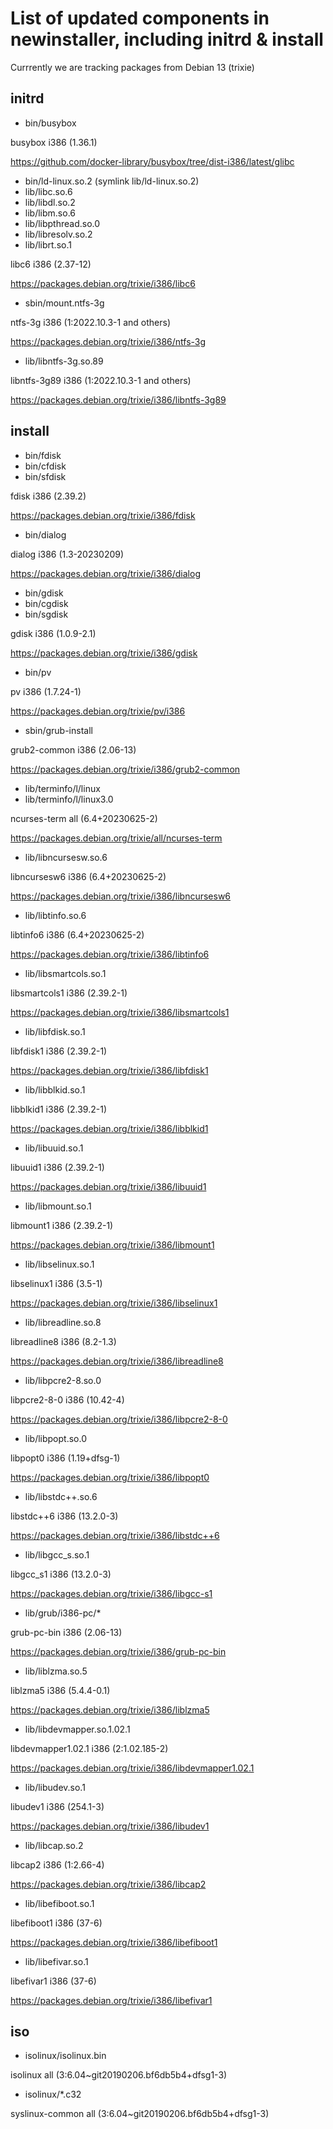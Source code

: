 # List of updated components in newinstaller, including initrd & install

Currrently we are tracking packages from Debian 13 (trixie)

## initrd

- bin/busybox

busybox i386 (1.36.1)

https://github.com/docker-library/busybox/tree/dist-i386/latest/glibc

- bin/ld-linux.so.2 (symlink lib/ld-linux.so.2)
- lib/libc.so.6
- lib/libdl.so.2
- lib/libm.so.6
- lib/libpthread.so.0
- lib/libresolv.so.2
- lib/librt.so.1

libc6 i386 (2.37-12)

https://packages.debian.org/trixie/i386/libc6

- sbin/mount.ntfs-3g

ntfs-3g i386 (1:2022.10.3-1 and others)

https://packages.debian.org/trixie/i386/ntfs-3g

- lib/libntfs-3g.so.89

libntfs-3g89 i386 (1:2022.10.3-1 and others)

https://packages.debian.org/trixie/i386/libntfs-3g89

## install

- bin/fdisk
- bin/cfdisk
- bin/sfdisk

fdisk i386 (2.39.2)

https://packages.debian.org/trixie/i386/fdisk

- bin/dialog

dialog i386 (1.3-20230209)

https://packages.debian.org/trixie/i386/dialog

- bin/gdisk
- bin/cgdisk
- bin/sgdisk

gdisk i386 (1.0.9-2.1)

https://packages.debian.org/trixie/i386/gdisk

- bin/pv

pv i386 (1.7.24-1)

https://packages.debian.org/trixie/pv/i386

- sbin/grub-install

grub2-common i386 (2.06-13)

https://packages.debian.org/trixie/i386/grub2-common

- lib/terminfo/l/linux
- lib/terminfo/l/linux3.0

ncurses-term all (6.4+20230625-2)

https://packages.debian.org/trixie/all/ncurses-term

- lib/libncursesw.so.6

libncursesw6 i386 (6.4+20230625-2)

https://packages.debian.org/trixie/i386/libncursesw6

- lib/libtinfo.so.6

libtinfo6 i386 (6.4+20230625-2)

https://packages.debian.org/trixie/i386/libtinfo6

- lib/libsmartcols.so.1

libsmartcols1 i386 (2.39.2-1)

https://packages.debian.org/trixie/i386/libsmartcols1

- lib/libfdisk.so.1

libfdisk1 i386 (2.39.2-1)

https://packages.debian.org/trixie/i386/libfdisk1

- lib/libblkid.so.1

libblkid1 i386 (2.39.2-1)

https://packages.debian.org/trixie/i386/libblkid1

- lib/libuuid.so.1

libuuid1 i386 (2.39.2-1)

https://packages.debian.org/trixie/i386/libuuid1

- lib/libmount.so.1

libmount1 i386 (2.39.2-1)

https://packages.debian.org/trixie/i386/libmount1

- lib/libselinux.so.1

libselinux1 i386 (3.5-1)

https://packages.debian.org/trixie/i386/libselinux1

- lib/libreadline.so.8

libreadline8 i386 (8.2-1.3)

https://packages.debian.org/trixie/i386/libreadline8

- lib/libpcre2-8.so.0

libpcre2-8-0 i386 (10.42-4)

https://packages.debian.org/trixie/i386/libpcre2-8-0

- lib/libpopt.so.0

libpopt0 i386 (1.19+dfsg-1)

https://packages.debian.org/trixie/i386/libpopt0

- lib/libstdc++.so.6

libstdc++6 i386 (13.2.0-3)

https://packages.debian.org/trixie/i386/libstdc++6

- lib/libgcc_s.so.1

libgcc_s1 i386 (13.2.0-3)

https://packages.debian.org/trixie/i386/libgcc-s1

- lib/grub/i386-pc/*

grub-pc-bin i386 (2.06-13)

https://packages.debian.org/trixie/i386/grub-pc-bin

- lib/liblzma.so.5

liblzma5 i386 (5.4.4-0.1)

https://packages.debian.org/trixie/i386/liblzma5

- lib/libdevmapper.so.1.02.1

libdevmapper1.02.1 i386 (2:1.02.185-2)

https://packages.debian.org/trixie/i386/libdevmapper1.02.1

- lib/libudev.so.1

libudev1 i386 (254.1-3)

https://packages.debian.org/trixie/i386/libudev1

- lib/libcap.so.2

libcap2 i386 (1:2.66-4)

https://packages.debian.org/trixie/i386/libcap2

- lib/libefiboot.so.1

libefiboot1 i386 (37-6)

https://packages.debian.org/trixie/i386/libefiboot1

- lib/libefivar.so.1

libefivar1 i386 (37-6)

https://packages.debian.org/trixie/i386/libefivar1

## iso

- isolinux/isolinux.bin

isolinux all (3:6.04~git20190206.bf6db5b4+dfsg1-3)

- isolinux/*.c32

syslinux-common all (3:6.04~git20190206.bf6db5b4+dfsg1-3)
